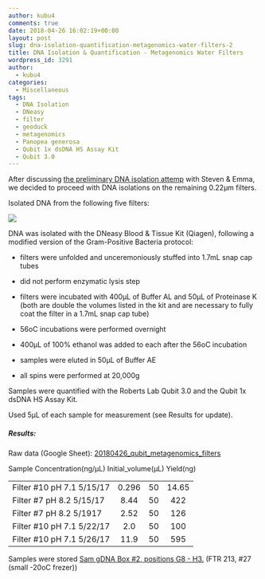 ```yaml
---
author: kubu4
comments: true
date: 2018-04-26 16:02:19+00:00
layout: post
slug: dna-isolation-quantification-metagenomics-water-filters-2
title: DNA Isolation & Quantification - Metagenomics Water Filters
wordpress_id: 3291
author:
  - kubu4
categories:
  - Miscellaneous
tags:
  - DNA Isolation
  - DNeasy
  - filter
  - geoduck
  - metagenomics
  - Panopea generosa
  - Qubit 1x dsDNA HS Assay Kit
  - Qubit 3.0
---
```


After discussing [the preliminary DNA isolation attemp](http://onsnetwork.org/kubu4/2018/04/11/dna-isolation-quantification-metagenomics-water-filters/) with Steven & Emma, we decided to proceed with DNA isolations on the remaining 0.22μm filters.

Isolated DNA from the following five filters:

![](http://owl.fish.washington.edu/Athaliana/20180425_metagenome_filters.jpg)

DNA was isolated with the DNeasy Blood & Tissue Kit (Qiagen), following a modified version of the Gram-Positive Bacteria protocol:





  * filters were unfolded and unceremoniously stuffed into 1.7mL snap cap tubes


  * did not perform enzymatic lysis step


  * filters were incubated with 400μL of Buffer AL and 50μL of Proteinase K (both are double the volumes listed in the kit and are necessary to fully coat the filter in a 1.7mL snap cap tube)


  * 56oC incubations were performed overnight


  * 400μL of 100% ethanol was added to each after the 56oC incubation


  * samples were eluted in 50μL of Buffer AE


  * all spins were performed at 20,000g



Samples were quantified with the Roberts Lab Qubit 3.0 and the Qubit 1x dsDNA HS Assay Kit.

Used 5μL of each sample for measurement (see Results for update).



##### Results:



Raw data (Google Sheet): [20180426_qubit_metagenomics_filters](https://docs.google.com/spreadsheets/d/1v8H6ruVeF-zQCBOo8fWYj08yChqxwcfWhV1KZZXUo04/edit?usp=sharing)

<table >

<tr >
  Sample
  Concentration(ng/μL)
  Initial_volume(μL)
  Yield(ng)
</tr>

<tbody >
<tr >
  
<td align="left" >Filter #10 pH 7.1 5/15/17
</td>
  
<td align="center" >0.296
</td>
  
<td align="center" >50
</td>
  
<td align="center" >14.65
</td>
</tr>
<tr >
  
<td align="left" >Filter #7 pH 8.2 5/15/17
</td>
  
<td align="center" >8.44
</td>
  
<td align="center" >50
</td>
  
<td align="center" >422
</td>
</tr>
<tr >
  
<td align="left" >Filter #7 pH 8.2 5/1917
</td>
  
<td align="center" >2.52
</td>
  
<td align="center" >50
</td>
  
<td align="center" >126
</td>
</tr>
<tr >
  
<td align="left" >Filter #10 pH 7.1 5/22/17
</td>
  
<td align="center" >2.0
</td>
  
<td align="center" >50
</td>
  
<td align="center" >100
</td>
</tr>
<tr >
  
<td align="left" >Filter #10 pH 7.1 5/26/17
</td>
  
<td align="center" >11.9
</td>
  
<td align="center" >50
</td>
  
<td align="center" >595
</td>
</tr>
</tbody>
</table>

Samples were stored [Sam gDNA Box #2, positions G8 - H3.](https://docs.google.com/spreadsheets/d/1SWzKMKh7LBOgTfvEhJamE6pZFsTpRXY7otzXUC5fZSM/edit?usp=sharing) (FTR 213, #27 (small -20oC frezer))
